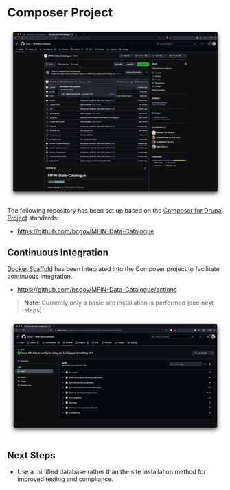 # Composer Project

![MFIN Data Catalogue](assets/images/mfin-data-catalogue.png)

The following repository has been set up based on the [Composer for Drupal Project](https://github.com/drupal-composer/drupal-project) standards:

* https://github.com/bcgov/MFIN-Data-Catalogue

## Continuous Integration

[Docker Scaffold](https://github.com/drupalwxt/docker-scaffold) has been integrated into the Composer project to facilitate continuous integration.

* https://github.com/bcgov/MFIN-Data-Catalogue/actions

> **Note**: Currently only a basic site installation is performed (see next steps).

![Docker Scaffold](assets/images/docker-scaffold.png)

## Next Steps

* Use a minified database rather than the site installation method for improved testing and compliance.
